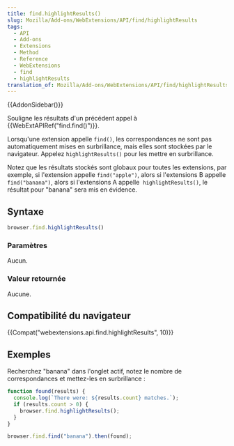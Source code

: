 ```yaml
---
title: find.highlightResults()
slug: Mozilla/Add-ons/WebExtensions/API/find/highlightResults
tags:
  - API
  - Add-ons
  - Extensions
  - Method
  - Reference
  - WebExtensions
  - find
  - highlightResults
translation_of: Mozilla/Add-ons/WebExtensions/API/find/highlightResults
---
```

{{AddonSidebar()}}

Souligne les résultats d'un précédent appel à {{WebExtAPIRef("find.find()")}}.

Lorsqu'une extension appelle `find()`, les correspondances ne sont pas automatiquement mises en surbrillance, mais elles sont stockées par le navigateur. Appelez `highlightResults()` pour les mettre en surbrillance.

Notez que les résultats stockés sont globaux pour toutes les extensions, par exemple, si l'extension appelle `find("apple")`, alors si l'extensions B appelle `find("banana")`, alors si l'extensions A appelle  `highlightResults()`, le résultat pour "banana" sera mis en évidence.

## Syntaxe

```js
browser.find.highlightResults()
```

### Paramètres

Aucun.

### Valeur retournée

Aucune.

## Compatibilité du navigateur

{{Compat("webextensions.api.find.highlightResults", 10)}}

## Exemples

Recherchez "banana" dans l'onglet actif, notez le nombre de correspondances et mettez-les en surbrillance :

```js
function found(results) {
  console.log(`There were: ${results.count} matches.`);
  if (results.count > 0) {
    browser.find.highlightResults();
  }
}

browser.find.find("banana").then(found);
```
